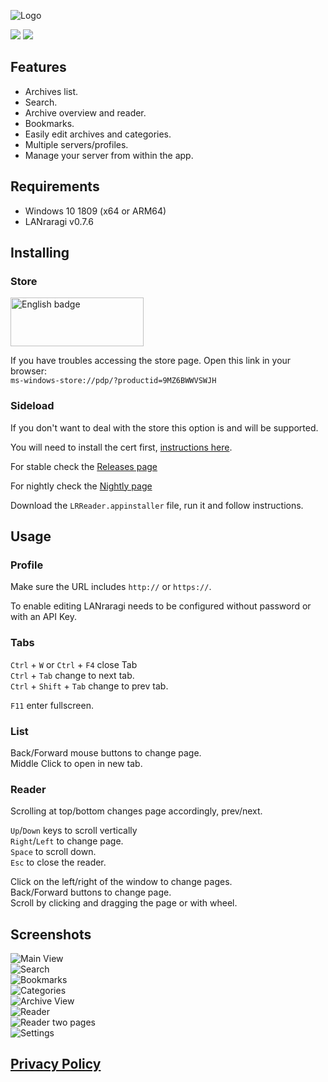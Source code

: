 ![Logo](https://s3.guerra24.net/projects/lrr/logo.png)

[<img src="https://github.com/Guerra24/LRReader/workflows/Nightly/badge.svg">](https://github.com/Guerra24/LRReader/actions?query=workflow:Nightly)
[<img src="https://github.com/Guerra24/LRReader/workflows/Release/badge.svg">](https://github.com/Guerra24/LRReader/actions?query=workflow:Release)

## Features
- Archives list.
- Search.
- Archive overview and reader.
- Bookmarks.
- Easily edit archives and categories.
- Multiple servers/profiles.
- Manage your server from within the app.

## Requirements

- Windows 10 1809 (x64 or ARM64)
- LANraragi v0.7.6

## Installing

### Store

<a href='//www.microsoft.com/store/productId/9MZ6BWWVSWJH'><img src='https://developer.microsoft.com/store/badges/images/English_get-it-from-MS.png' alt='English badge' width="213" height="78"/></a>

If you have troubles accessing the store page. Open this link in your browser:<br>
`ms-windows-store://pdp/?productid=9MZ6BWWVSWJH`

### Sideload

If you don't want to deal with the store this option is and will be supported.


You will need to install the cert first, [instructions here](https://github.com/Guerra24/LRReader/wiki/Certificate).

For stable check the [Releases page](https://github.com/Guerra24/LRReader/releases)

For nightly check the [Nightly page](https://s3.guerra24.net/projects/lrr/nightly/index.html)

Download the `LRReader.appinstaller` file, run it and follow instructions.

## Usage

### Profile

Make sure the URL includes `http://` or `https://`.

To enable editing LANraragi needs to be configured without password or with an API Key.

### Tabs

`Ctrl` + `W` or `Ctrl` + `F4` close Tab<br>
`Ctrl` + `Tab` change to next tab.<br>
`Ctrl` + `Shift` + `Tab` change to prev tab.<br>

`F11` enter fullscreen.

### List

Back/Forward mouse buttons to change page.<br>
Middle Click to open in new tab.<br>


### Reader

Scrolling at top/bottom changes page accordingly, prev/next.<br>


`Up`/`Down` keys to scroll vertically<br>
`Right`/`Left` to change page.<br>
`Space` to scroll down.<br>
`Esc` to close the reader.<br>


Click on the left/right of the window to change pages.<br>
Back/Forward buttons to change page.<br>
Scroll by clicking and dragging the page or with wheel.<br>

## Screenshots

![Main View](https://s3.guerra24.net/projects/lrr/screenshots/01.png)<br>
![Search](https://s3.guerra24.net/projects/lrr/screenshots/02.png)<br>
![Bookmarks](https://s3.guerra24.net/projects/lrr/screenshots/01_1.png)<br>
![Categories](https://s3.guerra24.net/projects/lrr/screenshots/01_2.png)<br>
![Archive View](https://s3.guerra24.net/projects/lrr/screenshots/03.png)<br>
![Reader](https://s3.guerra24.net/projects/lrr/screenshots/04.png)<br>
![Reader two pages](https://s3.guerra24.net/projects/lrr/screenshots/04_1.png)<br>
![Settings](https://s3.guerra24.net/projects/lrr/screenshots/05.png)<br>

## [Privacy Policy](Privacy.md)
